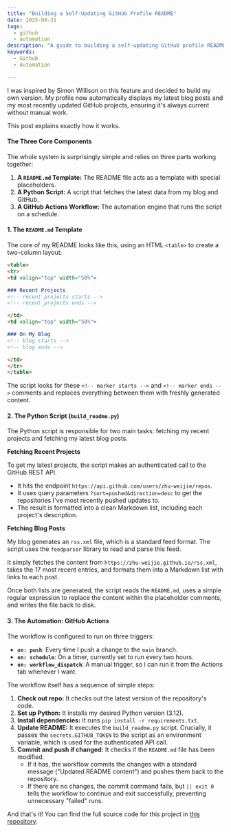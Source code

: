 ```yaml
---
title: "Building a Self-Updating GitHub Profile README"
date: 2025-08-31
tags:
  - github
  - automation
description: "A guide to building a self-updating GitHub profile README."
keywords:
  - Github
  - Automation

---
```


I was inspired by Simon Willison on this feature and decided to build my own version. My profile now automatically displays my latest blog posts and my most recently updated GitHub projects, ensuring it's always current without manual work.

This post explains exactly how it works.

#### The Three Core Components

The whole system is surprisingly simple and relies on three parts working together:

1.  **A `README.md` Template:** The README file acts as a template with special placeholders.
2.  **A Python Script:** A script that fetches the latest data from my blog and GitHub.
3.  **A GitHub Actions Workflow:** The automation engine that runs the script on a schedule.

#### 1. The `README.md` Template

The core of my README looks like this, using an HTML `<table>` to create a two-column layout:

```markdown
<table>
<tr>
<td valign="top" width="50%">

### Recent Projects
<!-- recent_projects starts -->
<!-- recent_projects ends -->

</td>
<td valign="top" width="50%">

### On My Blog
<!-- blog starts -->
<!-- blog ends -->

</td>
</tr>
</table>
```

The script looks for these `<!-- marker starts -->` and `<!-- marker ends -->` comments and replaces everything between them with freshly generated content.

#### 2. The Python Script (`build_readme.py`)

The Python script is responsible for two main tasks: fetching my recent projects and fetching my latest blog posts.

**Fetching Recent Projects**

To get my latest projects, the script makes an authenticated call to the GitHub REST API.

*   It hits the endpoint `https://api.github.com/users/zhu-weijie/repos`.
*   It uses query parameters `?sort=pushed&direction=desc` to get the repositories I've most recently pushed updates to.
*   The result is formatted into a clean Markdown list, including each project's description.

**Fetching Blog Posts**

My blog generates an `rss.xml` file, which is a standard feed format. The script uses the `feedparser` library to read and parse this feed.

It simply fetches the content from `https://zhu-weijie.github.io/rss.xml`, takes the 17 most recent entries, and formats them into a Markdown list with links to each post.

Once both lists are generated, the script reads the `README.md`, uses a simple regular expression to replace the content within the placeholder comments, and writes the file back to disk.

#### 3. The Automation: GitHub Actions

The workflow is configured to run on three triggers:

*   **`on: push`**: Every time I push a change to the `main` branch.
*   **`on: schedule`**: On a timer, currently set to run every two hours.
*   **`on: workflow_dispatch`**: A manual trigger, so I can run it from the Actions tab whenever I want.

The workflow itself has a sequence of simple steps:

1.  **Check out repo:** It checks out the latest version of the repository's code.
2.  **Set up Python:** It installs my desired Python version (3.12).
3.  **Install dependencies:** It runs `pip install -r requirements.txt`.
4.  **Update README:** It executes the `build_readme.py` script. Crucially, it passes the `secrets.GITHUB_TOKEN` to the script as an environment variable, which is used for the authenticated API call.
5.  **Commit and push if changed:** It checks if the `README.md` file has been modified.
    *   If it has, the workflow commits the changes with a standard message ("Updated README content") and pushes them back to the repository.
    *   If there are no changes, the commit command fails, but `|| exit 0` tells the workflow to continue and exit successfully, preventing unnecessary "failed" runs.

And that's it! You can find the full source code for this project in [this repository](https://github.com/zhu-weijie/zhu-weijie).
